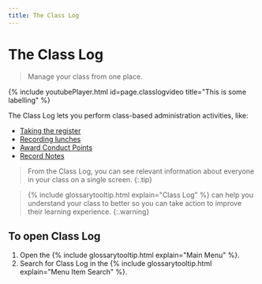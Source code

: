 ```yaml
---
title: The Class Log
---
```

# The Class Log

> Manage your class from one place.

{% include youtubePlayer.html id=page.classlogvideo title="This is some labelling" %}

The Class Log lets you perform class-based administration activities, like:

- [Taking the register](take-register/)
- [Recording lunches](dinner-register/)
- [Award Conduct Points](conduct/)
- [Record Notes](notes/)

> From the Class Log, you can see relevant information about everyone in your class on a single screen.
{:.tip}

> {% include glossarytooltip.html explain="Class Log" %} can help you understand your class to better so you can take action to improve their learning experience.
{:.warning}


## To open  Class Log
1. Open the {% include glossarytooltip.html explain="Main Menu" %}.
1. Search for Class Log in the {% include glossarytooltip.html explain="Menu Item Search" %}.
